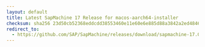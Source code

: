 ```yaml
---
layout: default
title: Latest SapMachine 17 Release for macos-aarch64-installer
checksum: sha256 23d50cb52368eddcdd38553460e11e60e6e885d88a3842a2ed484634136bb073
redirect_to:
  - https://github.com/SAP/SapMachine/releases/download/sapmachine-17.0.10/sapmachine-jre-17.0.10_macos-aarch64_bin.dmg
---
```

